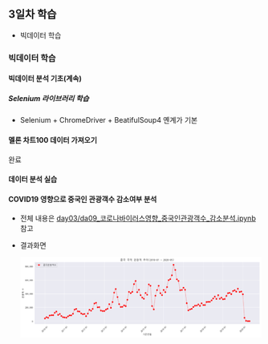 ## 3일차 학습
- 빅데이터 학습

### 빅데이터 학습

#### 빅데이터 분석 기초(계속)

##### Selenium 라이브러리 학습
- Selenium + ChromeDriver + BeatifulSoup4 옌계가 기본

#### 멜론 차트100 데이터 가져오기
완료

#### 데이터 분석 실습

#### COVID19 영향으로 중국인 관광객수 감소여부 분석
- 전체 내용은 [day03/da09_코로나바이러스영향_중국인관광객수_감소분석.ipynb](https://github.com/b0ong/bigdata-analysis-2024/blob/main/day03/da09_%EC%BD%94%EB%A1%9C%EB%82%98%EB%B0%94%EC%9D%B4%EB%9F%AC%EC%8A%A4%EC%98%81%ED%96%A5_%EC%A4%91%EA%B5%AD%EC%9D%B8%EA%B4%80%EA%B4%91%EA%B0%9D%EC%88%98_%EA%B0%90%EC%86%8C%EB%B6%84%EC%84%9D.ipynb) 참고
- 결과화면
    
    ![중국관광객](https://github.com/b0ong/bigdata-analysis-2024/blob/main/images/ba005.png)